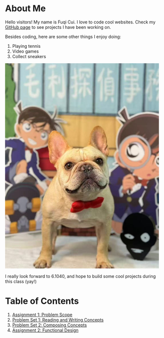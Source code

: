 # About Me
Hello visitors! My name is Fuqi Cui. I love to code cool websites. Check my [GitHub page](https://github.com/Avril-Cui) to see projects I have been working on.

Besides coding, here are some other things I enjoy doing:
1. Playing tennis
2. Video games
3. Collect sneakers

![picture of my cute dog Friday](assets/friday.jpg)

I really look forward to 6.1040, and hope to build some cool projects during this class (yay!)

# Table of Contents
1. [Assignment 1: Problem Scope](assignments/assignment1.md)
2. [Problem Set 1: Reading and Writing Concepts](assignments/pset1.md)
3. [Problem Set 2: Composing Concepts](assignments/pset2.md)
4. [Assignment 2: Functional Design](assignments/assignment2.md)
